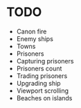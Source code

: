 # TODO #

* Canon fire
* Enemy ships
* Towns
* Prisoners
* Capturing prisoners
* Prisoners count
* Trading prisoners
* Upgrading ship
* Viewport scrolling
* Beaches on islands
